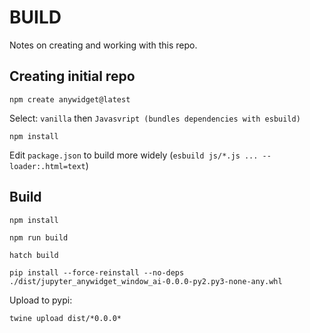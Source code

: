 # BUILD

Notes on creating and working with this repo.

## Creating initial repo

`npm create anywidget@latest`

Select: `vanilla` then `Javasvript (bundles dependencies with esbuild)`

`npm install`

Edit `package.json` to build more widely (`esbuild js/*.js ... --loader:.html=text`)

## Build

`npm install`

`npm run build`

`hatch build`

`pip install --force-reinstall --no-deps ./dist/jupyter_anywidget_window_ai-0.0.0-py2.py3-none-any.whl`

Upload to pypi:

`twine upload dist/*0.0.0*`
